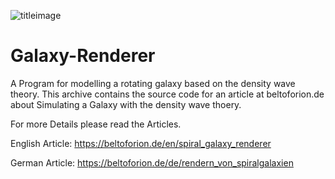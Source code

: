 ![titleimage](https://beltoforion.de/en/spiral_galaxy_renderer/images/step6.jpg)

# Galaxy-Renderer

A Program for modelling a rotating galaxy based on the density wave theory. This archive contains the source code for an 
article at beltoforion.de about Simulating a Galaxy with the density wave thoery.

For more Details please read the Articles.

English Article:
https://beltoforion.de/en/spiral_galaxy_renderer

German Article:
https://beltoforion.de/de/rendern_von_spiralgalaxien

